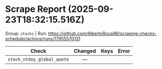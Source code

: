 # Scrape Report (2025-09-23T18:32:15.516Z)

Group: `stocks`  |  Run: https://github.com/AlbertoRoca96/scraping-checks-scheduler/actions/runs/17955570131

| Check | Changed | Keys | Error |
|---|:---:|:--|:--|
| `stock_ntdoy_global_quote` | — |  |  |
